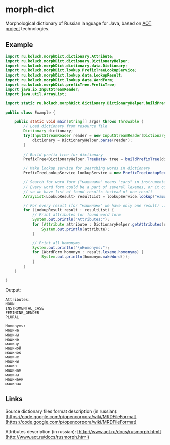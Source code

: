 # morph-dict

Morphological dictionary of Russian language for Java, based on [AOT project](http://aot.ru) technologies.

## Example
```java
import ru.koluch.morphDict.dictionary.Attribute;
import ru.koluch.morphDict.dictionary.DictionaryHelper;
import ru.koluch.morphDict.dictionary.data.Dictionary;
import ru.koluch.morphDict.lookup.PrefixTreeLookupService;
import ru.koluch.morphDict.lookup.data.LookupResult;
import ru.koluch.morphDict.lookup.data.WordForm;
import ru.koluch.morphDict.prefixTree.PrefixTree;
import java.io.InputStreamReader;
import java.util.ArrayList;

import static ru.koluch.morphDict.dictionary.DictionaryHelper.buildPrefixTree;

public class Example {

    public static void main(String[] args) throws Throwable {
        // Load dictionary from resource file
        Dictionary dictionary;
        try(InputStreamReader reader = new InputStreamReader(Dictionary.class.getResourceAsStream("/morphs.mrd"), "UTF-8")) {
            dictionary = DictionaryHelper.parse(reader);
        }
       
        // Build prefix tree for dictionary
        PrefixTree<DictionaryHelper.TreeData> tree = buildPrefixTree(dictionary);

        // Make lookup service for searching words in dictionary
        PrefixTreeLookupService lookupService = new PrefixTreeLookupService(dictionary, tree);

        // Search for word form ("машинами" means "cars" in instrumental case)
        // Every word form could be a part of several lexemes, or it could be found several times in one lexeme,
        // so we have list of found results instead of one result
        ArrayList<LookupResult> resultList = lookupService.lookup("машинами");

        // For every result (for "машинами" we have only one result) ...
        for (LookupResult result : resultList) {
            // Print attributes for found word form
            System.out.println("Attributes:");
            for (Attribute attribute : DictionaryHelper.getAttributes(result.wordForm.ancode)) {
                System.out.println(attribute);
            }

            // Print all homonyms
            System.out.println("\nHomonyms:");
            for (WordForm homonym : result.lexeme.homonyms) {
                System.out.println(homonym.makeWord());
            }
        }
    }

}
```

Output:

```
Attributes:
NOUN
INSTRUMENTAL_CASE
FEMININE_GENDER
PLURAL

Homonyms:
машина
машины
машине
машину
машиной
машиною
машине
машины
машин
машинам
машины
машинами
машинах
```

## Links

Source dictionary files format description (in russian):
[https://code.google.com/p/opencorpora/wiki/MRDFileFormat](https://code.google.com/p/opencorpora/wiki/MRDFileFormat)

Attributes description (in russian):
[http://www.aot.ru/docs/rusmorph.html](http://www.aot.ru/docs/rusmorph.html) 
